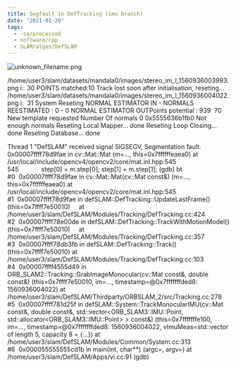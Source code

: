 ```yaml
---
title: Segfault in DefTracking (imu branch)
date: "2021-01-20"
tags:
  - -sa/processed
  - software/cpp
  - SLAM/algos/DefSLAM
---
```


![unknown_filename.png](./_resources/Segfault_in_DefTracking_(imu_branch).resources/unknown_filename.png)

/home/user3/slam/datasets/mandala0/images/stereo\_im\_l\_1560936003993.png i:  30
POINTS matched:10
Track lost soon after initialisation, reseting...
/home/user3/slam/datasets/mandala0/images/stereo\_im\_l\_1560936004022.png i:  31
System Reseting
NORMAL ESTIMATOR IN - NORMALS REESTIMATED : 0 - 0
NORMAL ESTIMATOR OUTPoints potential : 939  70
New template requested
Number Of normals 0 0x5555636b1fb0
Not enough normals
Reseting Local Mapper... done
Reseting Loop Closing... done
Reseting Database... done

Thread 1 "DefSLAM" received signal SIGSEGV, Segmentation fault.
0x00007ffff78d9fae in cv::Mat::Mat (m=..., this=0x7ffffffeaea0) at /usr/local/include/opencv4/opencv2/core/mat.inl.hpp:545
545             step\[0\] = m.step\[0\]; step\[1\] = m.step\[1\];
(gdb) bt
#0  0x00007ffff78d9fae in cv::Mat::Mat(cv::Mat const&) (m=..., this=0x7ffffffeaea0) at /usr/local/include/opencv4/opencv2/core/mat.inl.hpp:545
#1  0x00007ffff78d9fae in defSLAM::DefTracking::UpdateLastFrame() (this=0x7ffff7e50010)
    at /home/user3/slam/DefSLAM/Modules/Tracking/DefTracking.cc:424
#2  0x00007ffff78e00de in defSLAM::DefTracking::TrackWithMotionModel() (this=0x7ffff7e50010)
    at /home/user3/slam/DefSLAM/Modules/Tracking/DefTracking.cc:357
#3  0x00007ffff78db3fb in defSLAM::DefTracking::Track() (this=0x7ffff7e50010) at /home/user3/slam/DefSLAM/Modules/Tracking/DefTracking.cc:103
#4  0x00007ffff4555d49 in ORB\_SLAM2::Tracking::GrabImageMonocular(cv::Mat const&, double const&) (this=0x7ffff7e50010, im=..., timestamp=@0x7fffffffded8: 1560936004022) at /home/user3/slam/DefSLAM/Thirdparty/ORBSLAM\_2/src/Tracking.cc:278
#5  0x00007ffff781d25f in defSLAM::System::TrackMonocularIMU(cv::Mat const&, double const&, std::vector<ORB\_SLAM3::IMU::Point, std::allocator<ORB\_SLAM3::IMU::Point> > const&) (this=0x7fffffffe100, im=..., timestamp=@0x7fffffffded8: 1560936004022, vImuMeas=std::vector of length 5, capacity 8 = {...}) at /home/user3/slam/DefSLAM/Modules/Common/System.cc:313
#6  0x000055555555cd1b in main(int, char\*\*) (argc=<optimized out>, argv=<optimized out>) at /home/user3/slam/DefSLAM/Apps/vi.cc:91
(gdb)

